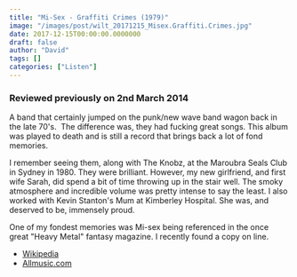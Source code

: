 ```yaml
---
title: "Mi-Sex - Graffiti Crimes (1979)"
image: "/images/post/wilt_20171215_Misex.Graffiti.Crimes.jpg"
date: 2017-12-15T00:00:00.0000000
draft: false
author: "David"
tags: []
categories: ["Listen"]
---
```

### Reviewed previously on 2nd March 2014

 A band that certainly jumped on the punk/new wave band wagon back in the late 70's.  The difference was, they had fucking great songs. This album was played to death and is still a record that brings back a lot of fond memories.

 I remember seeing them, along with The Knobz, at the Maroubra Seals Club in Sydney in 1980. They were brilliant. However, my new girlfriend, and first wife Sarah, did spend a bit of time throwing up in the stair well. The smoky atmosphere and incredible volume was pretty intense to say the least. I also worked with Kevin Stanton's Mum at Kimberley Hospital. She was, and deserved to be, immensely proud. 

 One of my fondest memories was Mi-sex being referenced in the once great "Heavy Metal" fantasy magazine. I recently found a copy on line.

-  [Wikipedia](http://en.wikipedia.org/wiki/Mi-Sex)
-  [Allmusic.com](http://www.allmusic.com/artist/mi-sex-mn0000883983/)